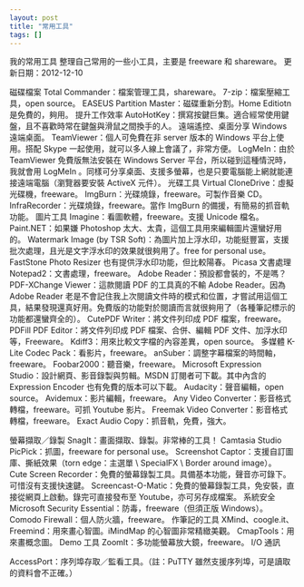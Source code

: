 ```yaml
---
layout: post
title: "常用工具"
tags: []
---
```





我的常用工具
整理自己常用的一些小工具，主要是 freeware 和 shareware。
更新日期：2012-12-10

磁碟檔案
Total Commander：檔案管理工具，shareware。
7-zip：檔案壓縮工具，open source。
EASEUS Partition Master：磁碟重新分割。Home Editiotn 是免費的，夠用。
提升工作效率
AutoHotKey：撰寫按鍵巨集。適合經常使用鍵盤，且不喜歡時常在鍵盤與滑鼠之間換手的人。
遠端遙控、桌面分享
Windows 遠端桌面。
TeamViewer：個人可免費在非 server 版本的 Windows 平台上使用。搭配 Skype 一起使用，就可以多人線上會議了，非常方便。
LogMeIn：由於 TeamViewer 免費版無法安裝在 Windows Server 平台，所以碰到這種情況時，我就會用 LogMeIn 。同樣可分享桌面、支援多螢幕，也是只要電腦能上網就能連接遠端電腦（瀏覽器要安裝 ActiveX 元件）。
光碟工具
Virtual CloneDrive：虛擬光碟機，freeware。
ImgBurn：光碟燒錄，freeware。可製作音樂 CD。
InfraRecorder：光碟燒錄，freeware。當作 ImgBurn 的備援，有簡易的抓音軌功能。
圖片工具
Imagine：看圖軟體，freeware。支援 Unicode 檔名。
Paint.NET：如果嫌 Photoshop 太大、太貴，這個工具用來編輯圖片還蠻好用的。
Watermark Image (by TSR Soft)：為圖片加上浮水印，功能挺豐富，支援批次處理，且光是文字浮水印的效果就很夠用了。free for personal use。FastStone Photo Resizer 也有提供浮水印功能，但比較陽春。
Picasa
文書處理
Notepad2：文書處理，freeware。
Adobe Reader：預設都會裝的，不是嗎？
PDF-XChange Viewer：這款閱讀 PDF 的工具真的不輸 Adobe Reader。因為 Adobe Reader 老是不會記住我上次閱讀文件時的模式和位置，才嘗試用這個工具，結果發現還真好用。免費版的功能對於閱讀而言就很夠用了（各種筆記標示的功能都還蠻齊全的）。
CutePDF Writer：將文件列印成 PDF 檔案，freeware。
PDFill PDF Editor：將文件列印成 PDF 檔案、合併、編輯 PDF 文件、加浮水印等，Freeware。
Kdiff3：用來比較文字檔的內容差異，open source。
多媒體
K-Lite Codec Pack：看影片，freeware。
anSuber：調整字幕檔案的時間軸，freeware。
Foobar2000：聽音樂，freeware。
Microsoft Expression Studio：設計網頁、影音錄製與剪輯。MSDN 訂閱者可下載。其中內含的 Expression Encoder 也有免費的版本可以下載。
Audacity：聲音編輯，open source。
Avidemux：影片編輯，freeware。
Any Video Converter：影音格式轉檔，freeware。可抓 Youtube 影片。
Freemak Video Converter：影音格式轉檔，freeware。
Exact Audio Copy：抓音軌，免費，強大。

螢幕擷取／錄製
SnagIt：畫面擷取、錄製。非常棒的工具！
Camtasia Studio
PicPick：抓圖，freeware for personal use。
Screenshot Captor：支援自訂圖庫、撕紙效果（torn edge：主選單 \ SpecialFX \ Border around image）。
Cute Screen Recorder：免費的螢幕錄製工具。具備基本功能，聲音亦可錄下。可惜沒有支援快速鍵。
Screencast-O-Matic：免費的螢幕錄製工具，免安裝，直接從網頁上啟動。錄完可直接發布至 Youtube，亦可另存成檔案。
系統安全
Microsoft Security Essential：防毒，freeware（但須正版 Windows）。
Comodo Firewall：個人防火牆，freeware。
作筆記的工具
XMind、coogle.it、Freemind：用來畫心智圖。iMindMap 的心智圖非常精緻美觀。
CmapTools：用來畫概念圖。
Demo 工具
ZoomIt：多功能螢幕放大鏡，freeware。
I/O 通訊

AccessPort：序列埠存取／監看工具。（註：PuTTY 雖然支援序列埠，可是讀取的資料會不正確。）